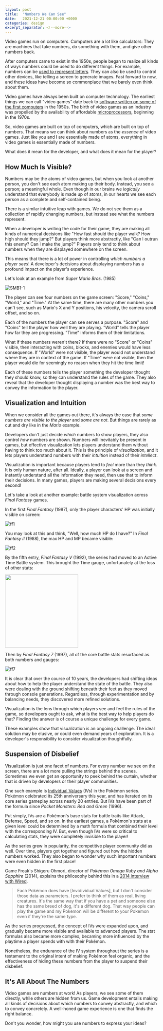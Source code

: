 ```yaml
---
layout: post
title:  "Numbers We Can See"
date:   2021-12-21 00:00:00 +0000
categories: design
excerpt_separator: <!--more-->
---
```


Video games run on computers. Computers are a lot like calculators: They are machines that take numbers,
do something with them, and give other numbers back.

<!--more-->

After computers came to exist in the 1950s, people began to realize all kinds of ways
numbers could be used to do different things. For example, numbers can be [used to represent letters](https://en.wikipedia.org/wiki/ASCII).
They can also be used to control other devices, like telling a screen to generate images. Fast forward to now, and these ideas have become
so commonplace that we barely even think about them.

Video games have always been built on computer technology. The earliest things we can call "video games" date back to
[software written on some of the first computers](https://en.wikipedia.org/wiki/Tennis_for_Two) in the 1950s.
The birth of video games as an industry was propelled by the availability of affordable [microprocessors](https://en.wikipedia.org/wiki/Microprocessor),
beginning in the 1970s.

So, video games are built on top of computers, which are built on top of numbers. That means we can think about numbers
as the _essence_ of video games. Just like you and I are essentially made of atoms, everything in video games
is essentially made of numbers.

What does it mean for the developer, and what does it mean for the player?

## How Much Is Visible?

Numbers may be the atoms of video games, but when you look at another person, you don't see each atom making up their body. Instead, you see a person; a
meaningful whole. Even though in our brains we _logically_ understand that everybody is made up of atoms, in our hearts we see each person as a
complete and self-contained being.

There is a similar intuitive leap with games. We do not see them as a collection of rapidly changing numbers, but instead see what the numbers represent.

When a developer is writing the code for their game, they are making all kinds of numerical decisions like "How fast should the player walk?
How high should they jump?" But players think more abstractly, like "Can I outrun this enemy? Can I make the jump?" Players only tend to think
about numbers when they are displayed somewhere on the screen.

This means that there is a lot of power in controlling _which numbers a player sees_! A developer's decisions about displaying numbers has a profound
impact on the player's experience.

Let's look at an example from _Super Mario Bros._ (1985)

![SMB1-1](https://user-images.githubusercontent.com/775593/147008907-447273bc-c07c-488a-8956-2ab9a6734a64.png)

The player can see four numbers on the game screen: "Score," "Coins," "World," and "Time." At the same time, there are many other numbers you can't see,
such as Mario's X and Y positions, his velocity, the camera scroll offset, and so on.

Each of the numbers the player can see serves a purpose. "Score" and "Coins" tell the player how well they are playing. "World" tells the player how far
they are progressing. "Time" informs them of their limitations.

What if these numbers weren't there? If there were no "Score" or "Coins" visible, then interacting with coins, blocks, and enemies would have
less consequence. If "World" were not visible, the player would not understand where they are in context of the game. If "Time" were not visible,
then the player would die for seemingly no reason when they hit the time limit!

Each of these numbers tells the player something the developer thought they should know, so they can understand the rules of the game.
They also reveal that the developer thought displaying a number was the best way to convey the information to the player.

## Visualization and Intuition

When we consider all the games out there, it's always the case that _some numbers are visible to the player_ and _some are not_. But things are rarely as
cut and dry like in the _Mario_ example.

Developers don't just decide _which_ numbers to show players, they also control _how_ numbers are shown.
Numbers will inevitably be present in games, but effective visualization lets players understand them without having to think too much about it.
This is the principle of _visualization_, and it lets players understand numbers with their _intuition_ instead of their _intellect_.

Visualization is important because players tend to _feel_ more than they _think_. It is only human nature, after all. Ideally, a player can look
at a screen and instantly understand all the information they need, then use that to inform their decisions. In many games, players
are making several decisions every second!

Let's take a look at another example: battle system visualization across _Final Fantasy_ games.

In the first _Final Fantasy_ (1987), only the player characters' HP was initially visible on screen:

![ff1](https://user-images.githubusercontent.com/775593/147013217-3319feda-5c0f-4eb2-9c35-2c7ff8943b5f.png)

You may look at this and think, "Well, how much HP do I have?" In _Final Fantasy II_ (1988), the max HP and MP became visible:

![ff2](https://user-images.githubusercontent.com/775593/147012723-c691b3fd-5f35-4145-9ff1-3e5fbf90556c.png) 

By the fifth entry, _Final Fantasy V_ (1992), the series had moved to an Active Time Battle system. This brought the Time gauge, unfortunately at the loss
of other stats:

<img src="https://user-images.githubusercontent.com/775593/147013386-a1af827c-ee2b-4d21-81ac-b8a6f297f8d1.jpg" height=240>

Then by _Final Fantasy 7_ (1997), all of the core battle stats resurfaced as both numbers and gauges:

![ff7](https://user-images.githubusercontent.com/775593/147012752-1b18f5e5-4feb-45e6-9b2a-e07cc42e6436.png)

It is clear that over the course of 10 years, the developers had shifting ideas about how to help the player understand the state of
the battle. They also were dealing with the ground shifting beneath their feet as they moved through console generations.
Regardless, through experimentation and by balancing needs, they discovered more refined solutions.

Visualization is the lens through which players see and feel the rules of the game, so developers ought to ask,
what is the best way to help players do that? Finding the answer is of course a unique challenge for every game.

These examples show that visualization is an ongoing challenge. The ideal solution may be elusive, or could even demand years of exploration.
It is a developer's responsibility to consider visualization thoughtfully.

## Suspension of Disbelief

Visualization is just one facet of numbers. For every number we see on the screen, there are a lot more pulling the strings behind the scenes.
Sometimes we even get an opportunity to peek behind the curtain, whether that is driven by developers or their player communities.

One such example is [Individual Values](https://bulbapedia.bulbagarden.net/wiki/Individual_values) (IVs) in the Pokémon series. Pokémon celebrated
its 25th anniversary this year, and has iterated on its core series gameplay across nearly 20 entries. But IVs have been part of the formula since
_Pocket Monsters: Red and Green_ (1996).

Put simply, IVs are a Pokémon's base stats for battle traits like Attack, Defense, Speed, and so on. In the earliest games, a Pokémon's
stats at a given level could be determined by a math formula that combined their level with the corresponding IV. But, even though IVs were
so critical to calculating stats, they were completely invisible to the player!

As the series grew in popularity, the competitive player community did as well. Over time, players got together and figured out how the
hidden numbers worked. They also began to wonder why such important numbers were even hidden in the first place!

Game Freak's Shigeru Ohmori, director of _Pokémon Omega Ruby and Alpha Sapphire_ (2014), explains the philosophy behind this in a [2014 interview with
Wired](https://www.wired.co.uk/article/pokemon-interview).

> Each Pokémon does have [Invidividual Values], but I don't consider those data as parameters. I prefer to think of them as real, living creatures. It's the same way that if you have a pet and someone else has the same breed of dog, it's a different dog. That way people can play the game and my Pokemon will be different to your Pokemon even if they're the same type.

As the series progressed, the concept of IVs were expanded upon, and gradually became more visible and available to advanced players. The stat
formulas also became more complex, becaming more influenced by the playtime a player spends with with their Pokémon.

Nonetheless, the endurance
of the IV system throughout the series is a testament to the original intent of making Pokémon feel organic, and the effectiveness of hiding
these numbers from the player to suspend their disbelief.

## It's All About The Numbers

Video games are numbers at work! As players, we see some of them directly, while others are hidden from us. Game development entails making all kinds of
decisions about which numbers to convey abstractly, and which to convey concretely. A well-honed game experience is one that finds the right balance.

Don't you wonder, how might you use numbers to express your ideas?
